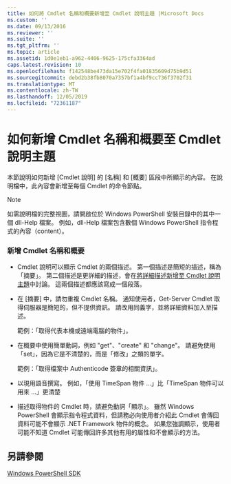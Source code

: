 ```yaml
---
title: 如何將 Cmdlet 名稱和概要新增至 Cmdlet 說明主題 |Microsoft Docs
ms.custom: ''
ms.date: 09/13/2016
ms.reviewer: ''
ms.suite: ''
ms.tgt_pltfrm: ''
ms.topic: article
ms.assetid: 1d0e1eb1-a962-4406-9625-175cfa3364ad
caps.latest.revision: 10
ms.openlocfilehash: f142548be473da15e702f4fa01835609d75b9d51
ms.sourcegitcommit: debd2b38fb8070a7357bf1a4bf9cc736f3702f31
ms.translationtype: MT
ms.contentlocale: zh-TW
ms.lasthandoff: 12/05/2019
ms.locfileid: "72361187"
---
```

# <a name="how-to-add-the-cmdlet-name-and-synopsis-to-a-cmdlet-help-topic"></a>如何新增 Cmdlet 名稱和概要至 Cmdlet 說明主題

本節說明如何新增 [Cmdlet 說明] 的 [名稱] 和 [概要] 區段中所顯示的內容。 在說明檔中，此內容會新增至每個 Cmdlet 的命令節點。

> [!NOTE]
> 如需說明檔的完整視圖，請開啟位於 Windows PowerShell 安裝目錄中的其中一個 dll-Help 檔案。 例如，dll-Help 檔案包含數個 Windows PowerShell 指令程式的內容（content）。

### <a name="to-add-the-cmdlet-name-and-a-synopsis"></a>新增 Cmdlet 名稱和概要

- Cmdlet 說明可以顯示 Cmdlet 的兩個描述。 第一個描述是簡短的描述，稱為「摘要」。 第二個描述是更詳細的描述，會在[將詳細描述新增至 Cmdlet 說明主題](./how-to-add-a-cmdlet-description.md)中討論。 這兩個描述都應該寫成一個段落。

- 在 [摘要] 中，請勿重複 Cmdlet 名稱。 通知使用者，Get-Server Cmdlet 取得伺服器是簡短的，但不提供資訊。 請改用同義字，並將詳細資料加入至描述。

  範例：「取得代表本機或遠端電腦的物件」。

- 在概要中使用簡單動詞，例如 "get"、"create" 和 "change"。 請避免使用「set」，因為它是不清楚的，而是「修改」之類的單字。

  範例：「取得檔案中 Authenticode 簽章的相關資訊」。

- 以現用語音撰寫。 例如，「使用 TimeSpan 物件 ...」比「TimeSpan 物件可以用來 ...」更清楚

- 描述取得物件的 Cmdlet 時，請避免動詞「顯示」。 雖然 Windows PowerShell 會顯示指令程式資料，但請務必向使用者介紹此 Cmdlet 會傳回資料可能不會顯示 .NET Framework 物件的概念。 如果您強調顯示，使用者可能不知道 Cmdlet 可能傳回許多其他有用的屬性和不會顯示的方法。

## <a name="see-also"></a>另請參閱

 [Windows PowerShell SDK](../windows-powershell-reference.md)
